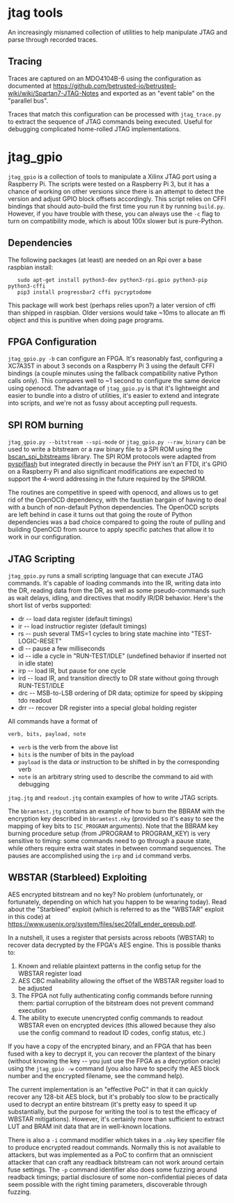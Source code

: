 # jtag tools

An increasingly misnamed collection of utilities to help manipulate
JTAG and parse through recorded traces.

## Tracing
Traces are captured on an MDO4104B-6 using the configuration as
documented at
https://github.com/betrusted-io/betrusted-wiki/wiki/Spartan7-JTAG-Notes
and exported as an "event table" on the "parallel bus".

Traces that match this configuration can be processed with `jtag_trace.py`
to extract the sequence of JTAG commands being executed. Useful for debugging
complicated home-rolled JTAG implementations.

# jtag_gpio

`jtag_gpio` is a collection of tools to manipulate a Xilinx JTAG port
using a Raspberry Pi. The scripts were tested on a Raspberry Pi 3, but
it has a chance of working on other versions since there is an attempt
to detect the version and adjust GPIO block offsets accordingly. This
script relies on CFFI bindings that should auto-build the first time
you run it by running `build.py`. However, if you have trouble with these,
you can always use the `-c` flag to turn on compatibility mode, which
is about 100x slower but is pure-Python.

## Dependencies

The following packages (at least) are needed on an Rpi over a base raspbian install:

```
   sudo apt-get install python3-dev python3-rpi.gpio python3-pip python3-cffi
   pip3 install progressbar2 cffi pycryptodome
```

This package will work best (perhaps relies upon?) a later version of cffi
than shipped in raspbian. Older versions would take ~10ms to allocate an ffi
object and this is punitive when doing page programs.

## FPGA Configuration

`jtag_gpio.py -b` can configure an FPGA. It's reasonably fast,
configuring a XC7A35T in about 3 seconds on a Raspberry Pi 3 using the
default CFFI bindings (a couple minutes using the fallback
compatibility native Python calls only). This compares well to
~1 second to configure the same device using openocd. The advantage
of `jtag_gpio.py` is that it's lightweight and easier to bundle into
a distro of utilities, it's easier to extend and integrate into scripts,
and we're not as fussy about accepting pull requests.

## SPI ROM burning

`jtag_gpio.py --bitstream --spi-mode` or `jtag_gpio.py --raw_binary` can
be used to write a bitstream or a raw binary file to a SPI ROM using
the [bscan_spi_bitstreams](https://github.com/quartiq/bscan_spi_bitstreams)
library. The SPI ROM protocols were adapted from [pyspiflash](https://github.com/eblot/pyspiflash)
but integrated directly in because the PHY isn't an FTDI, it's GPIO on
a Raspberry Pi and also significant modifications are expected to
support the 4-word addressing in the future required by the SPIROM.

The routines are competitive in speed with openocd, and allows us
to get rid of the OpenOCD dependency, with the faustian bargain
of having to deal with a bunch of non-default Python dependencies.
The OpenOCD scripts are left behind in case it turns out that going
the route of Python dependencies was a bad choice compared to going
the route of pulling and building OpenOCD from source to apply
specific patches that allow it to work in our configuration.

## JTAG Scripting

`jtag_gpio.py` runs a small scripting language that can execute
JTAG commands. It's capable of loading commands into the IR,
writing data into the DR, reading data from the DR, as well as
some pseudo-commands such as wait delays, idling, and directives
that modify IR/DR behavior. Here's the short list of verbs supported:

* dr -- load data register (default timings)
* ir -- load instructior register (default timings)
* rs -- push several TMS=1 cycles to bring state machine into "TEST-LOGIC-RESET"
* dl -- pause a few milliseconds
* id -- idle a cycle in "RUN-TEST/IDLE" (undefined behavior if inserted not in idle state)
* irp -- load IR, but pause for one cycle
* ird -- load IR, and transition directly to DR state without going through RUN-TEST/IDLE
* drc -- MSB-to-LSB ordering of DR data; optimize for speed by skipping tdo readout
* drr -- recover DR register into a special global holding register

All commands have a format of

`verb, bits, payload, note`

* `verb` is the verb from the above list
* `bits` is the number of bits in the payload
* `payload` is the data or instruction to be shifted in by the corresponding verb
* `note` is an arbitrary string used to describe the command to aid with debugging

`jtag.jtg` and `readout.jtg` contain examples of how to write JTAG scripts.

The `bbramtest.jtg` contains an example of how to burn the BBRAM with
the encryption key described in `bbramtest.nky` (provided so it's easy to
see the mapping of key bits to `ISC_PROGRAM` arguments). Note that the BBRAM key
burning procedure setup (from JPROGRAM to PROGRAM_KEY) is very sensitive
to timing: some commands need to go through a pause state, while others
require extra wait states in between command sequences. The pauses are
accomplished using the `irp` and `id` command verbs. 

## WBSTAR (Starbleed) Exploiting

AES encrypted bitstream and no key? No problem (unfortunately, or
fortunately, depending on which hat you happen to be wearing
today). Read about the "Starbleed" exploit (which is referred to as
the "WBSTAR" exploit in this code) at
https://www.usenix.org/system/files/sec20fall_ender_prepub.pdf.

In a nutshell, it uses a register that persists across reboots (WBSTAR) to recover
data decrypted by the FPGA's AES engine. This is possible thanks to:

1. Known and reliable plaintext patterns in the config setup for the WBSTAR register load
2. AES CBC malleability allowing the offset of the WBSTAR regsiter load to be adjusted
3. The FPGA not fully authenticating config commands before running them: partial
corruption of the bitstream does not prevent command execution
4. The ability to execute unencrypted config commands to readout WBSTAR even on
encrypted devices (this allowed because they also use the config command to
readout ID codes, config status, etc.)

If you have a copy of the encrypted binary, and an FPGA that has been fused
with a key to decrypt it, you can recover the plantext of the binary (without
knowing the key -- you just use the FPGA as a decryption oracle) using the
`jtag_gpio -w` command (you also have to specify the AES block number and
the encrypted filename, see the command help).

The current implementation is an "effective PoC" in that it can
quickly recover any 128-bit AES block, but it's probably too slow to
be practically used to decrypt an entire bitstream (it's pretty easy
to speed it up substantially, but the purpose for writing the tool is
to test the efficacy of WBSTAR mitigations). However, it's certainly
more than sufficient to extract LUT and BRAM init data that are in
well-known locations.

There is also a `-i` command modifier which takes in a `.nky` key
specifier file to produce encrypted readout commands. Normally this is
not available to attackers, but was implemented as a PoC to confirm
that an omniscient attacker that can craft any readback bitstream can
not work around certain fuse settings. The `-p` command identifier
also does some fuzzing around readback timings; partial disclosure of
some non-confidential pieces of data seem possible with the right
timing parameters, discoverable through fuzzing.
